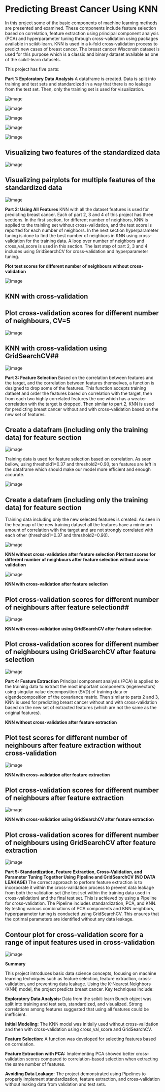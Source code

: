 # **Predicting Breast Cancer Using KNN**

In this project some of the basic components of machine learning methods are presented and examined. These components include feature selection based on correlation, feature extraction using principal component analysis (PCA) and hyperparameter tuning through cross-validation using packages available in scikit-learn. KNN is used in a k-fold cross-validation process to predict new cases of breast cancer. The breast cancer Wisconsin dataset is used for this purpose which is a classic and binary dataset available as one of the scikit-learn datasets. 

This project has five parts:

**Part 1: Exploratory Data Analysis**
A dataframe is created. Data is split into training and test sets and standardized in a way that there is no leakage from the test set. Then, only the training set is used for visualization.

![image](https://github.com/user-attachments/assets/6a13ef55-ca29-46e3-a9d8-15fefd3a9d83)


![image](https://github.com/user-attachments/assets/6868b977-72eb-407a-a693-dad1e82474cb)


![image](https://github.com/user-attachments/assets/2b9ee949-118b-459d-92de-c7d4077e3ee7)


![image](https://github.com/user-attachments/assets/007c286f-daff-449a-ac01-99bebfde4bfa)


![image](https://github.com/user-attachments/assets/cf05a40c-1552-48a1-a26a-2620138ad8e4)


## Visualizing two features of the standardized data ##
![image](https://github.com/user-attachments/assets/daa8461d-24f0-4732-be9c-6fde9c7e69c0)

## Visualizing pairplots for multiple features of the standardized data ##
![image](https://github.com/user-attachments/assets/55cbe3a5-5fe6-4a88-9de1-66ff5530d6d0)



**Part 2: Using All Features**
KNN with all the dataset features is used for predicting breast cancer. Each of part 2, 3 and 4 of this project has three sections. In the first section, for different number of neighbors, KNN is applied to the trainiing set without cross-validation, and the test score is reported for each number of neighbors. In the next section hyperparameter tuning is done to find the best number of neighbors in KNN using cross-validation for the training data. A loop over number of neighbors and cross_val_score is used in this section. The last step of part 2, 3 and 4 includes using GridSearchCV for cross-validation and hyperparameter tuning.


**Plot test scores for different number of neighbours without cross-validation**

![image](https://github.com/user-attachments/assets/84db9981-a6e9-4af0-b99c-d4f1d56c7212)


## KNN with cross-validation ##
## Plot cross-validation scores for different number of neighbours, CV=5 ##

![image](https://github.com/user-attachments/assets/3b1cc7bf-be08-4c9f-b734-7cd6947eb221)


## KNN with cross-validation using GridSearchCV##

![image](https://github.com/user-attachments/assets/ba869994-f0b5-4ba6-a72d-bf6e970fb065)



**Part 3: Feature Selection**
Based on the correlation between features and the target, and the correlation between features themselves, a function is designed to drop some of the features. This function accepts training dataset and order the features based on correlation with the target, then from each two highly correlated features the one which has a weaker correlation with the target is dropped. Then similar to part 2, KNN is used for predicting breast cancer without and with cross-validation based on the new set of features.

## Create a datafram (including only the training data) for feature section ##

![image](https://github.com/user-attachments/assets/e5fec26a-9760-4da1-b88e-c61d80f389c6)

Training data is used for feature selection based on correlation. As seen bellow, using threshold1=0.37 and threshold2=0.90, ten features are left in the dataframe which should make our model more efficient and enough accurate.

![image](https://github.com/user-attachments/assets/242de1b6-b7a4-416c-b898-24554157106e)

## Create a datafram (including only the training data) for feature section ##

Training data including only the new selected features is created. As seen in the heatmap of the new training dataset all the features have a minimum amount of correlation with the target and are not strongly correlated with each other (threshold1=0.37 and threshold2=0.90).

![image](https://github.com/user-attachments/assets/519ea0ed-45c4-4396-8309-03ed9a3b13d3)


**KNN without cross-validation after feature selection**
**Plot test scores for different number of neighbours after feature selection without cross-validation**

![image](https://github.com/user-attachments/assets/b8cc7cdd-8a15-47c8-96cf-e07ebd3bb2a2)


**KNN with cross-validation after feature selection**
## Plot cross-validation scores for different number of neighbours after feature selection##

![image](https://github.com/user-attachments/assets/5333d165-b083-430a-9507-28d7075ec358)


**KNN with cross-validation using GridSearchCV after feature selection**
## Plot cross-validation scores for different number of neighbours using GridSearchCV after feature selection ##

![image](https://github.com/user-attachments/assets/9e541358-b9d1-4bf3-8c2a-53836a271528)



**Part 4: Feature Extraction**
Principal component analysis (PCA) is applied to the training data to extract the most important components (eigenvectors) using singular value decomposition (SVD) of training data or eigendecomposition of the covariance matrix. Then similar to parts 2 and 3, KNN is used for predicting breast cancer without and with cross-validation based on the new set of extracted features (which are not the same as the original features).

**KNN without cross-validation after feature extraction**
## Plot test scores for different number of neighbours after feature extraction without cross-validation ##

![image](https://github.com/user-attachments/assets/d25723ac-e249-44ea-aac7-9952adcb2d78)

**KNN with cross-validation after feature extraction**
## Plot cross-validation scores for different number of neighbours after feature extraction ##

![image](https://github.com/user-attachments/assets/03fa9c8d-9da5-4d1c-af4f-db41ede7b3c3)

**KNN with cross-validation using GridSearchCV after feature extraction**
## Plot cross-validation scores for different number of neighbours using GridSearchCV after feature extraction ##

![image](https://github.com/user-attachments/assets/4d903077-7956-4330-a9e1-b7c62dec60b5)



**Part 5: Standardization, Feature Extraction, Cross-Validation, and Parameter Tuning Together Using Pipeline and GridSearchCV (NO DATA LEAKAGE)**
The correct approach to perform feature extraction is to incorporate it within the cross-validation process to prevent data leakage from both the validation set (the test set within the training data used in cross-validation) and the final test set. This is achieved by using a Pipeline for cross-validation. The Pipeline includes standardization, PCA, and KNN. By testing various combinations of PCA components and KNN neighbors, hyperparameter tuning is conducted using GridSearchCV. This ensures that the optimal parameters are identified without any data leakage.

## Contour plot for cross-validation score for a range of input features used in cross-validation ##

![image](https://github.com/user-attachments/assets/91c1ba40-4792-475a-9e97-426fb507c4a2)


**Summary**

This project introduces basic data science concepts, focusing on machine learning techniques such as feature selection, feature extraction, cross-validation, and preventing data leakage. Using the K-Nearest Neighbors (KNN) model, the project predicts breast cancer. Key techniques include:

**Exploratory Data Analysis:** Data from the scikit-learn Bunch object was split into training and test sets, standardized, and visualized. Strong correlations among features suggested that using all features could be inefficient.

**Initial Modeling:** The KNN model was initially used without cross-validation and then with cross-validation using cross_val_score and GridSearchCV.

**Feature Selection:** A function was developed for selecting features based on correlation.

**Feature Extraction with PCA:** Implementing PCA showed better cross-validation scores compared to correlation-based selection when extracting the same number of features.

**Avoiding Data Leakage:** The project demonstrated using Pipelines to properly implement standardization, feature extraction, and cross-validation without leaking data from validation and test sets.

